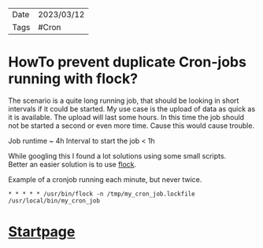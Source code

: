 |   |   |
|---|---|
|Date| 2023/03/12|
|Tags| #Cron |

# HowTo prevent duplicate Cron-jobs running with flock?

The scenario is a quite long running job, that should be looking in short intervals if it could be started.
My use case is the upload of data as quick as it is available. The upload will last some hours. In this time the job should not be started a second or even more time. Cause this would cause trouble.

Job runtime ~ 4h
Interval to start the job < 1h

While googling this I found a lot solutions using some small scripts.  
Better an easier solution is to use [flock](https://manpages.debian.org/jessie/manpages-de/flock.1.de.html).

Example of a cronjob running each minute, but never twice.

`* * * * * /usr/bin/flock -n /tmp/my_cron_job.lockfile /usr/local/bin/my_cron_job`

# [Startpage](/)
